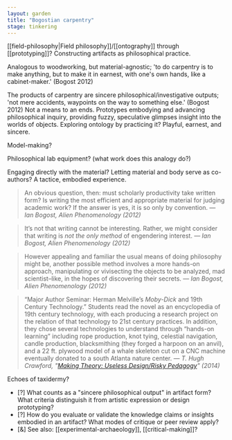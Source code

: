 ```yaml
---  
layout: garden
title: "Bogostian carpentry"
stage: tinkering
---
```


[[field-philosophy|Field philosophy]]/[[ontography]] through [[prototyping]]? Constructing artifacts as philosophical practice.

Analogous to woodworking, but material-agnostic; 'to do carpentry is to make anything, but to make it in earnest, with one's own hands, like a cabinet-maker.' (Bogost 2012)

The products of carpentry are sincere philosophical/investigative outputs; 'not mere accidents, waypoints on the way to something else.' (Bogost 2012) Not a means to an ends. Prototypes embodying and advancing philosophical inquiry, providing fuzzy, speculative glimpses insight into the worlds of objects. Exploring ontology by practicing it? Playful, earnest, and sincere.

Model-making?

Philosophical lab equipment? (what work does this analogy do?)

Engaging directly with the material? Letting material and body serve as co-authors? A tactice, embodied experience.

> An obvious question, then: must scholarly productivity take written form? Is writing the most efficient and appropriate material for judging academic work? If the answer is yes, it is so only by convention.
<cite>— Ian Bogost, _Alien Phenomenology_ (2012)</cite>

> It’s not that writing cannot be interesting. Rather, we might consider that writing is _not the only method_ of engendering interest.
<cite>— Ian Bogost, _Alien Phenomenology_ (2012)</cite>

> However appealing and familiar the usual means of doing philosophy might be, another possible method involves a more hands-on approach, manipulating or vivisecting the objects to be analyzed, mad scientist–like, in the hopes of discovering their secrets.
<cite>— Ian Bogost, _Alien Phenomenology_ (2012)</cite>

> “Major Author Seminar: Herman Melville’s _Moby-Dick_ and 19th Century Technology.” Students read the novel as an encyclopedia of 19th century technology, with each producing a research project on the relation of that technology to 21st century practices.  In addition, they chose several technologies to understand through “hands-on learning” including rope production, knot tying, celestial navigation, candle production, blacksmithing (they forged a harpoon on an anvil), and a 22 ft. plywood model of a whale skeleton cut on a CNC machine eventually donated to a south Atlanta nature center.
<cite>— T. Hugh Crawford, "[Making Theory: Useless Design/Risky Pedagogy](https://leading-edge.iac.gatech.edu/humanistic-perspectives/making-theory-useless-designrisky-pedagogy/)" (2014)</cite>

Echoes of taxidermy?

- [?] What counts as a "sincere philosophical output" in artifact form? What criteria distinguish it from artistic expression or design prototyping?
- [?] How do you evaluate or validate the knowledge claims or insights embodied in an artifact? What modes of critique or peer review apply?
- [&] See also: [[experimental-archaeology]], [[critical-making]]?